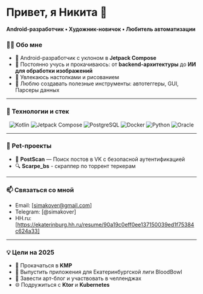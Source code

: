 # Привет, я Никита 👋
**Android-разработчик • Художник-новичок • Любитель автоматизации**

### 🙋‍♂️ Обо мне
- 🔧 Android-разработчик с уклоном в **Jetpack Compose**
- 🧠 Постоянно учусь и прокачиваюсь: от **backend-архитектуры** до **ИИ для обработки изображений**
- 🎨 Увлекаюсь настолками и рисованием
- 🧰 Люблю создавать полезные инструменты: автотеггеры, GUI, Парсеры данных

---

### 🚀 Технологии и стек

<div align="center">
  
![Kotlin](https://img.shields.io/badge/Kotlin-7F52FF?style=for-the-badge&logo=kotlin&logoColor=white)
![Jetpack Compose](https://img.shields.io/badge/Jetpack_Compose-4285F4?style=for-the-badge&logo=android&logoColor=white)
![PostgreSQL](https://img.shields.io/badge/PostgreSQL-336791?style=for-the-badge&logo=postgresql&logoColor=white)
![Docker](https://img.shields.io/badge/Docker-2496ED?style=for-the-badge&logo=docker&logoColor=white)
![Python](https://img.shields.io/badge/Python-3670A0?style=for-the-badge&logo=python&logoColor=white)
![Oracle](https://img.shields.io/badge/Oracle_DB-F80000?style=for-the-badge&logo=oracle&logoColor=white)

</div>

---

### 🧩 Pet-проекты

- 📱 **PostScan** — Поиск постов в VK с безопасной аутентификацией
- 🔍 **Scarpe_bs** - скраппер по торрент теркерам

---

### 📫 Связаться со мной

- Email: [simakover@gmail.com]
- Telegram: [@simakover]
- HH.ru: [https://ekaterinburg.hh.ru/resume/90a19c0eff0ee137150039ed1f75384c624a33]

---

### 💡 Цели на 2025

- 🔋 Прокачаться в **KMP**
- 📱 Выпустить приложения для Екатеринбургской лиги BloodBowl
- 🎨 Завести арт-блог и участвовать в челленджах
- 🌐 Подружиться с **Ktor** и **Kubernetes**

